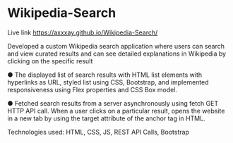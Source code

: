 # Wikipedia-Search

Live link https://axxxay.github.io/Wikipedia-Search/

Developed a custom Wikipedia search application where users can search and view curated results and can see
detailed explanations in Wikipedia by clicking on the specific result

● The displayed list of search results with HTML list elements with hyperlinks as URL, styled list using
CSS, Bootstrap, and implemented responsiveness using Flex properties and CSS Box model.

● Fetched search results from a server asynchronously using fetch GET HTTP API call. When a user
clicks on a particular result, opens the website in a new tab by using the target attribute of the anchor
tag in HTML.

Technologies used: HTML, CSS, JS, REST API Calls, Bootstrap
